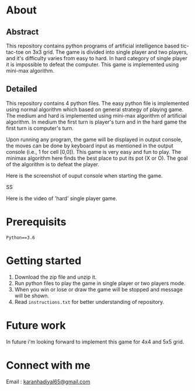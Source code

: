# About

## Abstract
This repository contains python programs of artificial intelligence based tic-tac-toe on 3x3 grid. The game is divided into single player and two players, and it's difficulty varies from easy to hard. In hard category of single player it is impossible to defeat the computer. This game is implemented using mini-max algorithm.

## Detailed

This repository contains 4 python files. The easy python file is implemented using normal algorithm which based on general strategy of playing game. The medium and hard is implemented using mini-max algorithm of artificial algorithm. In medium the first turn is player's turn and in the hard game the first turn is computer's turn. 

Upon running any program, the game will be displayed in output console, the moves can be done by keyboard input as mentioned in the output console (i.e., 1 for cell [0,0]). This game is very easy and fun to play. The minimax algorithm here finds the best place to put its pot (X or O). The goal of the algorithm is to defeat the player. 

Here is the screenshot of ouput console when starting the game.

SS

Here is the video of 'hard' single player game.

# Prerequisits
`Python==3.6`

# Getting started
1. Download the zip file and unzip it.
2. Run python files to play the game in single player or two players mode.
3. When you win or lose or draw the game will be stopped and message will be shown.
4. Read `instructions.txt` for better understanding of repository.

# Future work 
In future i'm looking forward to implement this game for 4x4 and 5x5 grid.

# Connect with me
Email : karanhadiyal65@gmail.com

